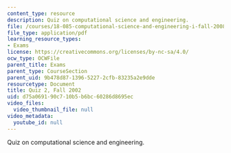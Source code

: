 ```yaml
---
content_type: resource
description: Quiz on computational science and engineering.
file: /courses/18-085-computational-science-and-engineering-i-fall-2008/d75a069190c710b5b6bc60286d8695ec_quiz2_18085f02.pdf
file_type: application/pdf
learning_resource_types:
- Exams
license: https://creativecommons.org/licenses/by-nc-sa/4.0/
ocw_type: OCWFile
parent_title: Exams
parent_type: CourseSection
parent_uid: 9b478d87-1396-5227-2cfb-83235a2e9dde
resourcetype: Document
title: Quiz 2, Fall 2002
uid: d75a0691-90c7-10b5-b6bc-60286d8695ec
video_files:
  video_thumbnail_file: null
video_metadata:
  youtube_id: null
---
```

Quiz on computational science and engineering.